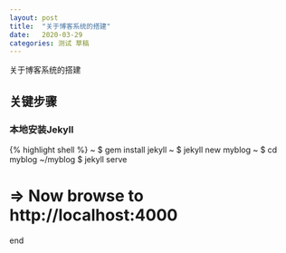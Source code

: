 ```yaml
---
layout: post
title:  "关于博客系统的搭建"
date:   2020-03-29
categories: 测试 草稿
---
```


关于博客系统的搭建

## 关键步骤

### 本地安装Jekyll

{% highlight shell %}
~ $ gem install jekyll
~ $ jekyll new myblog
~ $ cd myblog
~/myblog $ jekyll serve
# => Now browse to http://localhost:4000
end